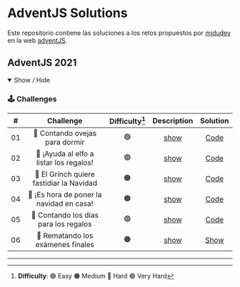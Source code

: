 # AdventJS Solutions

Este repositorio contiene las soluciones a los retos propuestos por [midudev](https://github.com/midudev) en la web [adventJS](https://adventjs.dev/es).

## AdventJS 2021

<details open>

<summary>Show / Hide</summary>

### 🕹️ Challenges

|  #  |                Challenge                 | Difficulty[^1] |                   Description                   |           Solution           |
| :-: | :--------------------------------------: | :------------: | :---------------------------------------------: | :--------------------------: |
| 01  |      🐑 Contando ovejas para dormir      |       🟢       | [show](https://2021.adventjs.dev/challenges/01) | [Code](./2021/Challenge-01/) |
| 02  | 🎅 ¡Ayuda al elfo a listar los regalos!  |       🟢       | [show](https://2021.adventjs.dev/challenges/02) | [Code](./2021/Challenge-02/) |
| 03  | 🎅 El Grinch quiere fastidiar la Navidad |       🟠       | [show](https://2021.adventjs.dev/challenges/03) | [Code](./2021/Challenge-03/) |
| 04  | 🎄 ¡Es hora de poner la navidad en casa! |       🟠       | [show](https://2021.adventjs.dev/challenges/04) | [Code](./2021/Challenge-04/) |
| 05  |  🎁 Contando los días para los regalos   |       🟢       | [show](https://2021.adventjs.dev/challenges/05) | [Code](./2021/Challenge-05/) |
| 06  |    🧮 Rematando los exámenes finales     |       🟠       | [show](https://2021.adventjs.dev/challenges/06) | [Show](./2021/Challenge-06/) |

</details>

<!-- ## Adventjs 2022

<details open>

<summary>Show / Hide</summary>

### 🕹️ Challenges

|  #  |                Challenge                 | Difficulty[^1] |     Source      |
| :-: | :--------------------------------------: | :------------: | :-------------: |
| 01  |   Automating Christmas gift wrapping!    |       🟢       | [Show](./2022/) |
| 02  |  Nobody wants to do extra hours at work  |       🟢       | [Show](./2022/) |
| 03  | How many packs of gifts can Santa carry? |       🟢       | [Show](./2022/) |
| 04  |     Box inside a box and another...      |       🟠       | [Show](./2022/) |
| 05  |         Optimizing Santa's trips         |       🔴       | [Show](./2022/) |
| 06  |        Creating xmas decorations         |       🟠       | [Show](./2022/) |
| 07  |          Doing gifts inventory           |       🟢       | [Show](./2022/) |
| 08  |           We need a mechanic!            |       🟠       | [Show](./2022/) |
| 09  |            Crazy Xmas lights             |       🟢       | [Show](./2022/) |
| 10  |       The Santa Claus sleigh jump        |       🟠       | [Show](./2022/) |
| 11  |       Santa Claus is Scrum Master        |       🔴       | [Show](./2022/) |
| 12  |          Electric sleighs, wow!          |       🟠       | [Show](./2022/) |
| 13  |      Backups for Santa Claus files       |       🟢       | [Show](./2022/) |
| 14  |              The best path               |       🟠       | [Show](./2022/) |
| 15  |      Decorating the Christmas tree       |       🟠       | [Show](./2022/) |
| 16  |       Fixing Santa Claus' letters        |       🔴       | [Show](./2022/) |
| 17  |          Carrying gifts in bags          |       🟠       | [Show](./2022/) |
| 18  |            We ran out of ink!            |       🟢       | [Show](./2022/) |
| 19  |            Sorting the toys!             |       🟢       | [Show](./2022/) |
| 20  |          More challenging trips          |       🔴       | [Show](./2022/) |
| 21  |         Creating the gifts table         |       🟠       | [Show](./2022/) |
| 22  |            The lights in sync            |       🟢       | [Show](./2022/) |
| 23  |           Santa Claus Compiler           |       🔴       | [Show](./2022/) |
| 24  |       The last challenge is a maze       |       🔴       | [Show](./2022/) |

</details> -->

---

[^1]: **Difficulty**: 🟢 Easy 🟠 Medium 🔴 Hard 🟣 Very Hard
